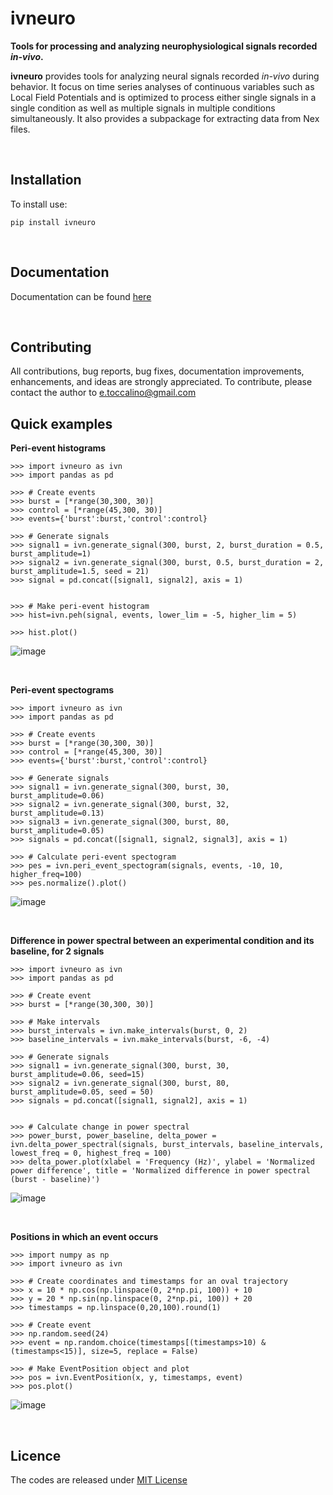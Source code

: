 # ivneuro


**Tools for processing and analyzing neurophysiological signals recorded *in-vivo*.**


**ivneuro** provides tools for analyzing neural signals recorded *in-vivo* during behavior. It focus on time series analyses of continuous variables such as Local Field Potentials and is optimized to process either single signals in a single condition as well as multiple signals in multiple conditions simultaneously. 
It also provides a subpackage for extracting data from Nex files.

<br>

Installation
-----------
To install use:
```
pip install ivneuro
```

<br>

Documentation
-------------
Documentation can be found [here](https://github.com/casey-e/ivneuro/blob/master/docs/User_guide.md)

<br>

Contributing
------------
All contributions, bug reports, bug fixes, documentation improvements, enhancements, and ideas are strongly appreciated. To contribute, please contact the author to e.toccalino@gmail.com

Quick examples
-------------
**Peri-event histograms**
```
>>> import ivneuro as ivn
>>> import pandas as pd

>>> # Create events
>>> burst = [*range(30,300, 30)]
>>> control = [*range(45,300, 30)]
>>> events={'burst':burst,'control':control}

>>> # Generate signals
>>> signal1 = ivn.generate_signal(300, burst, 2, burst_duration = 0.5, burst_amplitude=1)
>>> signal2 = ivn.generate_signal(300, burst, 0.5, burst_duration = 2, burst_amplitude=1.5, seed = 21)
>>> signal = pd.concat([signal1, signal2], axis = 1)


>>> # Make peri-event histogram
>>> hist=ivn.peh(signal, events, lower_lim = -5, higher_lim = 5)

>>> hist.plot()
```
![image](https://github.com/casey-e/ivneuro/assets/92745842/70292df9-70ea-4b3c-99e2-694584bc668d)


<br>

**Peri-event spectograms**
```
>>> import ivneuro as ivn
>>> import pandas as pd

>>> # Create events
>>> burst = [*range(30,300, 30)]
>>> control = [*range(45,300, 30)]
>>> events={'burst':burst,'control':control}

>>> # Generate signals
>>> signal1 = ivn.generate_signal(300, burst, 30, burst_amplitude=0.06)
>>> signal2 = ivn.generate_signal(300, burst, 32, burst_amplitude=0.13)
>>> signal3 = ivn.generate_signal(300, burst, 80, burst_amplitude=0.05)
>>> signals = pd.concat([signal1, signal2, signal3], axis = 1)

>>> # Calculate peri-event spectogram
>>> pes = ivn.peri_event_spectogram(signals, events, -10, 10, higher_freq=100)
>>> pes.normalize().plot()
```
![image](https://github.com/casey-e/ivneuro/assets/92745842/288a7174-2ebf-4fe8-8d05-71566edcda9c)


<br>

**Difference in power spectral between an experimental condition and its baseline, for 2 signals**
```
>>> import ivneuro as ivn
>>> import pandas as pd

>>> # Create event
>>> burst = [*range(30,300, 30)]

>>> # Make intervals
>>> burst_intervals = ivn.make_intervals(burst, 0, 2)
>>> baseline_intervals = ivn.make_intervals(burst, -6, -4)

>>> # Generate signals
>>> signal1 = ivn.generate_signal(300, burst, 30, burst_amplitude=0.06, seed=15)
>>> signal2 = ivn.generate_signal(300, burst, 80, burst_amplitude=0.05, seed = 50)
>>> signals = pd.concat([signal1, signal2], axis = 1)


>>> # Calculate change in power spectral
>>> power_burst, power_baseline, delta_power = ivn.delta_power_spectral(signals, burst_intervals, baseline_intervals, lowest_freq = 0, highest_freq = 100)
>>> delta_power.plot(xlabel = 'Frequency (Hz)', ylabel = 'Normalized power difference', title = 'Normalized difference in power spectral (burst - baseline)')
```
![image](https://github.com/casey-e/ivneuro/assets/92745842/8037bc6c-f8e2-41c8-8b30-c381f381bb00)

<br>

**Positions in which an event occurs**
```
>>> import numpy as np
>>> import ivneuro as ivn

>>> # Create coordinates and timestamps for an oval trajectory
>>> x = 10 * np.cos(np.linspace(0, 2*np.pi, 100)) + 10
>>> y = 20 * np.sin(np.linspace(0, 2*np.pi, 100)) + 20 
>>> timestamps = np.linspace(0,20,100).round(1)

>>> # Create event
>>> np.random.seed(24)
>>> event = np.random.choice(timestamps[(timestamps>10) & (timestamps<15)], size=5, replace = False)

>>> # Make EventPosition object and plot
>>> pos = ivn.EventPosition(x, y, timestamps, event)
>>> pos.plot()
```
![image](https://github.com/casey-e/ivneuro/assets/92745842/e76b65fa-c361-4897-bc85-bfab1cc7620e)

<br>

Licence
-------
The codes are released under [MIT License](https://mit-license.org/)

